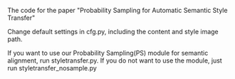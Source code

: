The code for the paper "Probability Sampling for Automatic Semantic Style Transfer"


Change default settings in cfg.py, including the content and style image path.

If you want to use our Probability Sampling(PS) module for semantic alignment, run styletransfer.py.
If you do not want to use the module, just run styletransfer_nosample.py

